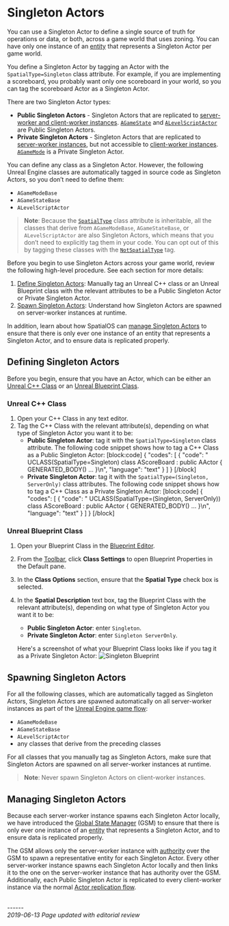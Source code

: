 
# Singleton Actors

You can use a Singleton Actor to define a single source of truth for operations or data, or both, across a game world that uses zoning. You can have only one instance of an [entity]({{urlRoot}}/content/glossary#entity) that represents a Singleton Actor per game world.

You define a Singleton Actor by tagging an Actor with the `SpatialType=Singleton` class attribute. For example, if you are implementing a scoreboard, you probably want only one scoreboard in your world, so you can tag the scoreboard Actor as a Singleton Actor.

There are two Singleton Actor types:

* **Public Singleton Actors** - Singleton Actors that are replicated to [server-worker and client-worker instances]({{urlRoot}}/content/glossary#worker). [`AGameState`](https://docs.unrealengine.com/en-US/Gameplay/Framework/GameMode) and [`ALevelScriptActor`](https://api.unrealengine.com/INT/API/Runtime/Engine/Engine/ALevelScriptActor/index.html) are Public Singleton Actors.
* **Private Singleton Actors** - Singleton Actors that are replicated to [server-worker instances]({{urlRoot}}/content/glossary#worker), but not accessible to [client-worker instances]({{urlRoot}}/content/glossary#worker). [`AGameMode`](https://docs.unrealengine.com/en-US/Gameplay/Framework/GameMode) is a Private Singleton Actor.

You can define any class as a Singleton Actor. However, the following Unreal Engine classes are automatically tagged in source code as Singleton Actors, so you don’t need to define them:

* `AGameModeBase`
* `AGameStateBase`
* `ALevelScriptActor`

> **Note**: Because the [`SpatialType`]({{urlRoot}}/content/spatial-type) class attribute is inheritable, all the classes that derive from `AGameModeBase`, `AGameStateBase`, or `ALevelScriptActor` are also Singleton Actors, which means that you don’t need to explicitly tag them in your code. You can opt out of this by tagging these classes with the [`NotSpatialType`]({{urlRoot}}/content/spatial-type#spatial-type) tag.

Before you begin to use Singleton Actors across your game world, review the following high-level procedure. See each section for more details:

1. [Define Singleton Actors](#defining-singleton-actors): Manually tag an Unreal C++ class or an Unreal Blueprint class with the relevant attributes to be a Public Singleton Actor or Private Singleton Actor.
1. [Spawn Singleton Actors](#spawning-singleton-actors): Understand how Singleton Actors are spawned on server-worker instances at runtime.

In addition, learn about how SpatialOS can [manage Singleton Actors](#managing-singleton-actors) to ensure that there is only ever one instance of an entity that represents a Singleton Actor, and to ensure data is replicated properly. 

## Defining Singleton Actors

Before you begin, ensure that you have an Actor, which can be either an [Unreal C++ Class](https://docs.unrealengine.com/en-us/Programming/Development/ManagingGameCode/CppClassWizard) or an [Unreal Blueprint Class](https://docs.unrealengine.com/en-US/Engine/Blueprints/UserGuide/Types/ClassBlueprint).

### Unreal C++ Class

1. Open your C++ Class in any text editor.
2. Tag the C++ Class with the relevant attribute(s), depending on what type of Singleton Actor you want it to be:
   * **Public Singleton Actor**: tag it with the `SpatialType=Singleton` class attribute. The following code snippet shows how to tag a C++ Class as a Public Singleton Actor:
     [block:code]
{
  "codes": [
  {
      "code": "     UCLASS(SpatialType=Singleton)
     class AScoreBoard : public AActor
     {
       GENERATED_BODY()
       ...
     }\n",
      "language": "text"
    }
  ]
}
[/block]
   * **Private Singleton Actor**: tag it with the `SpatialType=(Singleton, ServerOnly)` class attributes. The following code snippet shows how to tag a C++ Class as a Private Singleton Actor:
     [block:code]
{
  "codes": [
  {
      "code": "     UCLASS(SpatialType=(Singleton, ServerOnly))
     class AScoreBoard : public AActor
     {
       GENERATED_BODY()
       ...
     }\n",
      "language": "text"
    }
  ]
}
[/block] 

### Unreal Blueprint Class

1. Open your Blueprint Class in the [Blueprint Editor](https://docs.unrealengine.com/en-us/Engine/Blueprints/Editor).
2. From the [Toolbar](https://docs.unrealengine.com/en-US/Engine/Blueprints/Editor/UIComponents/Toolbar), click **Class Settings** to open Blueprint Properties in the Default pane.
3. In the **Class Options** section, ensure that the **Spatial Type** check box is selected.
4. In the **Spatial Description** text box, tag the Blueprint Class with the relevant attribute(s), depending on what type of Singleton Actor you want it to be:
   * **Public Singleton Actor**: enter `Singleton`.
   * **Private Singleton Actor**: enter `Singleton ServerOnly`.
    
    Here's a screenshot of what your Blueprint Class looks like if you tag it as a Private Singleton Actor:
    ![Singleton Blueprint]({{assetRoot}}assets/screen-grabs/blueprint-singleton.png)

## Spawning Singleton Actors

For all the following classes, which are automatically tagged as Singleton Actors, Singleton Actors are spawned automatically on all server-worker instances as part of the [Unreal Engine game flow](https://docs.unrealengine.com/en-US/Gameplay/Framework/GameFlow):

  - `AGameModeBase`
  - `AGameStateBase`
  - `ALevelScriptActor`
  - any classes that derive from the preceding classes

For all classes that you manually tag as Singleton Actors, make sure that Singleton Actors are spawned on all server-worker instances at runtime.

> **Note**: Never spawn Singleton Actors on client-worker instances.

## Managing Singleton Actors

Because each server-worker instance spawns each Singleton Actor locally, we have introduced the [Global State Manager]({{urlRoot}}/content/glossary#global-state-manager) (GSM) to ensure that there is only ever one instance of an [entity]({{urlRoot}}/content/glossary#entity) that represents a Singleton Actor, and to ensure data is replicated properly. 

The GSM allows only the server-worker instance with [authority]({{urlRoot}}/content/glossary#authority) over the GSM to spawn a representative entity for each Singleton Actor. Every other server-worker instance spawns each Singleton Actor locally and then links it to the one on the server-worker instance that has authority over the GSM. Additionally, each Public Singleton Actor is replicated to every client-worker instance via the normal [Actor replication flow](https://docs.unrealengine.com/en-us/Gameplay/Networking/Actors/ReplicationFlow).



<br/>------<br/>
_2019-06-13 Page updated with editorial review_
